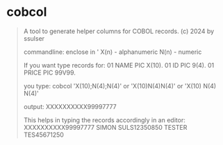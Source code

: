 # cobcol

>A tool to generate helper columns for COBOL records.
>(c) 2024 by ssulser
>
>commandline:	enclose in '
>		X(n) - alphanumeric
>		N(n) - numeric
>
>If you want type records for:
>	01 NAME    PIC X(10).
>	01 ID      PIC 9(4).
>	01 PRICE   PIC 99V99.
>
>you type:
>	cobcol	'X(10);N(4);N(4)' or
>		'X(10)N(4)N(4)' or
>		'X(10) N(4) N(4)'
>
>output:
>	XXXXXXXXXX99997777
>
>This helps in typing the records accordingly in an editor:
>	XXXXXXXXXX99997777
>	SIMON SULS12350850
>	TESTER TES45671250
